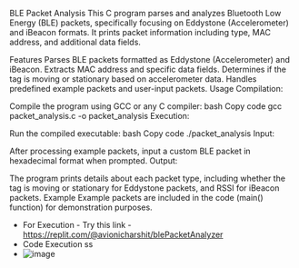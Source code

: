 BLE Packet Analysis
This C program parses and analyzes Bluetooth Low Energy (BLE) packets, specifically focusing on Eddystone (Accelerometer) and iBeacon formats. It prints packet information including type, MAC address, and additional data fields.

Features
Parses BLE packets formatted as Eddystone (Accelerometer) and iBeacon.
Extracts MAC address and specific data fields.
Determines if the tag is moving or stationary based on accelerometer data.
Handles predefined example packets and user-input packets.
Usage
Compilation:

Compile the program using GCC or any C compiler:
bash
Copy code
gcc packet_analysis.c -o packet_analysis
Execution:

Run the compiled executable:
bash
Copy code
./packet_analysis
Input:

After processing example packets, input a custom BLE packet in hexadecimal format when prompted.
Output:

The program prints details about each packet type, including whether the tag is moving or stationary for Eddystone packets, and RSSI for iBeacon packets.
Example
Example packets are included in the code (main() function) for demonstration purposes.
- For Execution - Try this link - https://replit.com/@avionicharshit/blePacketAnalyzer
- Code Execution ss
- ![image](https://github.com/avionicharshit-byte/blePacket/assets/78672319/0c1b0e93-2043-46b0-8fd8-7c466ccdea5d)





